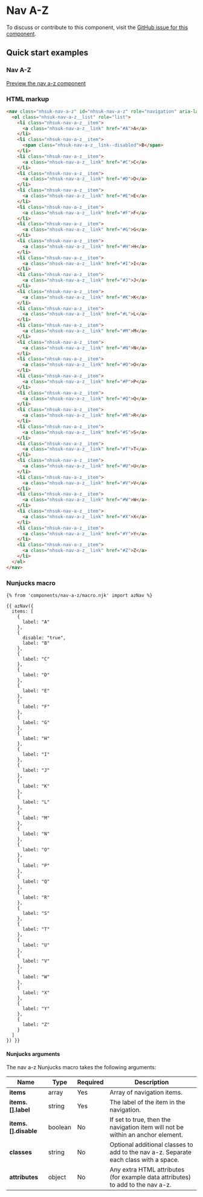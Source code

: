 # Nav A-Z

To discuss or contribute to this component, visit the [GitHub issue for this component](https://github.com/nhsuk/nhsuk-frontend/issues/186).

## Quick start examples

### Nav A-Z

[Preview the nav a-z component](https://nhsuk.github.io/nhsuk-frontend/components/nav-a-z/index.html)

### HTML markup

```html
<nav class="nhsuk-nav-a-z" id="nhsuk-nav-a-z" role="navigation" aria-label="A to Z Navigation">
  <ol class="nhsuk-nav-a-z__list" role="list">
    <li class="nhsuk-nav-a-z__item">
      <a class="nhsuk-nav-a-z__link" href="#A">A</a>
    </li>
    <li class="nhsuk-nav-a-z__item">
      <span class="nhsuk-nav-a-z__link--disabled">B</span>
    </li>
    <li class="nhsuk-nav-a-z__item">
      <a class="nhsuk-nav-a-z__link" href="#C">C</a>
    </li>
    <li class="nhsuk-nav-a-z__item">
      <a class="nhsuk-nav-a-z__link" href="#D">D</a>
    </li>
    <li class="nhsuk-nav-a-z__item">
      <a class="nhsuk-nav-a-z__link" href="#E">E</a>
    </li>
    <li class="nhsuk-nav-a-z__item">
      <a class="nhsuk-nav-a-z__link" href="#F">F</a>
    </li>
    <li class="nhsuk-nav-a-z__item">
      <a class="nhsuk-nav-a-z__link" href="#G">G</a>
    </li>
    <li class="nhsuk-nav-a-z__item">
      <a class="nhsuk-nav-a-z__link" href="#H">H</a>
    </li>
    <li class="nhsuk-nav-a-z__item">
      <a class="nhsuk-nav-a-z__link" href="#I">I</a>
    </li>
    <li class="nhsuk-nav-a-z__item">
      <a class="nhsuk-nav-a-z__link" href="#J">J</a>
    </li>
    <li class="nhsuk-nav-a-z__item">
      <a class="nhsuk-nav-a-z__link" href="#K">K</a>
    </li>
    <li class="nhsuk-nav-a-z__item">
      <a class="nhsuk-nav-a-z__link" href="#L">L</a>
    </li>
    <li class="nhsuk-nav-a-z__item">
      <a class="nhsuk-nav-a-z__link" href="#M">M</a>
    </li>
    <li class="nhsuk-nav-a-z__item">
      <a class="nhsuk-nav-a-z__link" href="#N">N</a>
    </li>
    <li class="nhsuk-nav-a-z__item">
      <a class="nhsuk-nav-a-z__link" href="#O">O</a>
    </li>
    <li class="nhsuk-nav-a-z__item">
      <a class="nhsuk-nav-a-z__link" href="#P">P</a>
    </li>
    <li class="nhsuk-nav-a-z__item">
      <a class="nhsuk-nav-a-z__link" href="#Q">Q</a>
    </li>
    <li class="nhsuk-nav-a-z__item">
      <a class="nhsuk-nav-a-z__link" href="#R">R</a>
    </li>
    <li class="nhsuk-nav-a-z__item">
      <a class="nhsuk-nav-a-z__link" href="#S">S</a>
    </li>
    <li class="nhsuk-nav-a-z__item">
      <a class="nhsuk-nav-a-z__link" href="#T">T</a>
    </li>
    <li class="nhsuk-nav-a-z__item">
      <a class="nhsuk-nav-a-z__link" href="#U">U</a>
    </li>
    <li class="nhsuk-nav-a-z__item">
      <a class="nhsuk-nav-a-z__link" href="#V">V</a>
    </li>
    <li class="nhsuk-nav-a-z__item">
      <a class="nhsuk-nav-a-z__link" href="#W">W</a>
    </li>
    <li class="nhsuk-nav-a-z__item">
      <a class="nhsuk-nav-a-z__link" href="#X">X</a>
    </li>
    <li class="nhsuk-nav-a-z__item">
      <a class="nhsuk-nav-a-z__link" href="#Y">Y</a>
    </li>
    <li class="nhsuk-nav-a-z__item">
      <a class="nhsuk-nav-a-z__link" href="#Z">Z</a>
    </li>
  </ol>
</nav>
```

### Nunjucks macro

```
{% from 'components/nav-a-z/macro.njk' import azNav %}

{{ azNav({
  items: [
    {
      label: "A"
    },
    {
      disable: "true",
      label: "B"
    },
    {
      label: "C"
    },
    {
      label: "D"
    },
    {
      label: "E"
    },
    {
      label: "F"
    },
    {
      label: "G"
    },
    {
      label: "H"
    },
    {
      label: "I"
    },
    {
      label: "J"
    },
    {
      label: "K"
    },
    {
      label: "L"
    },
    {
      label: "M"
    },
    {
      label: "N"
    },
    {
      label: "O"
    },
    {
      label: "P"
    },
    {
      label: "Q"
    },
    {
      label: "R"
    },
    {
      label: "S"
    },
    {
      label: "T"
    },
    {
      label: "U"
    },
    {
      label: "V"
    },
    {
      label: "W"
    },
    {
      label: "X"
    },
    {
      label: "Y"
    },
    {
      label: "Z"
    }
  ]
}) }}
```

#### Nunjucks arguments

The nav a-z Nunjucks macro takes the following arguments:

| Name                  | Type     | Required  | Description  |
| ----------------------|----------|-----------|--------------|
| **items**             | array    | Yes       | Array of navigation items. |
| **items.[].label**    | string   | Yes       | The label of the item in the navigation. |
| **items.[].disable**  | boolean  | No        | If set to true, then the navigation item will not be within an anchor element. |
| **classes**           | string   | No        | Optional additional classes to add to the nav a-z. Separate each class with a space. |
| **attributes**        | object   | No        | Any extra HTML attributes (for example data attributes) to add to the nav a-z. |
